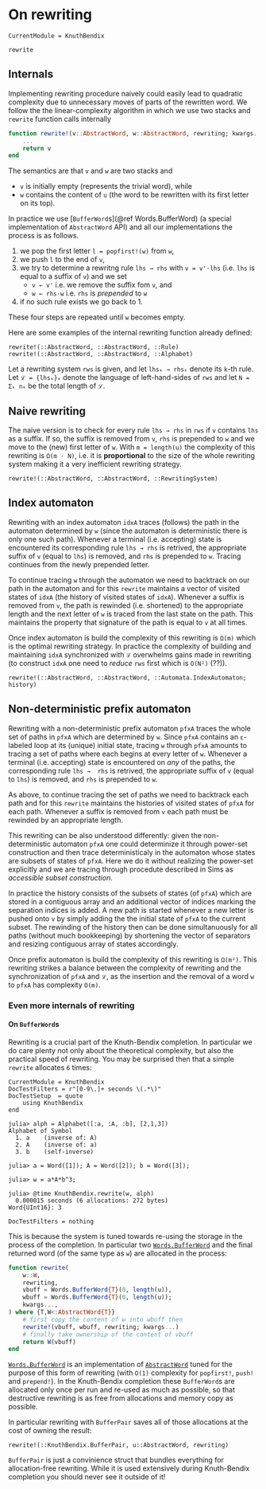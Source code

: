 # On rewriting

```@meta
CurrentModule = KnuthBendix
```

```@docs
rewrite
```

## Internals

Implementing rewriting procedure naively could easily lead to quadratic
complexity due to unnecessary moves of parts of the rewritten word.
We follow the the linear-complexity algorithm in which we use two stacks and
`rewrite` function calls internally

```julia
function rewrite!(v::AbstractWord, w::AbstractWord, rewriting; kwargs...)
    ...
    return v
end
```

The semantics are that `v` and `w` are two stacks and

* `v` is initially empty (represents the trivial word), while
* `w` contains the content of `u` (the word to be rewritten with its first
  letter on its top).

In practice we use [`BufferWord`s](@ref Words.BufferWord) (a special
implementation of `AbstractWord` API) and all our implementations the process
is as follows.

1. we pop the first letter `l = popfirst!(w)` from `w`,
2. we push `l` to the end of `v`,
3. we try to determine a rewritng rule `lhs → rhs` with `v = v'·lhs` (i.e.
   `lhs` is equal to a suffix of `v`) and we set
   * `v ← v'` i.e. we remove the suffix fom `v`, and
   * `w ← rhs·w` i.e. `rhs` is _prepended_ to `w`
4. if no such rule exists we go back to 1.

These four steps are repeated until `w` becomes empty.

Here are some examples of the internal rewriting function already defined:

```@docs
rewrite!(::AbstractWord, ::AbstractWord, ::Rule)
rewrite!(::AbstractWord, ::AbstractWord, ::Alphabet)
```

Let a rewriting system `rws` is given, and let `lhsₖ → rhsₖ` denote its `k`-th
rule. Let `ℒ = {lhsₖ}ₖ` denote the language of left-hand-sides of `rws` and let
`N = Σₖ nₖ` be the total length of `ℒ`.

## Naive rewriting

The naive version is to check for every rule `lhs → rhs` in `rws` if `v`
contains `lhs` as a suffix. If so, the suffix is removed from `v`, `rhs` is
prepended to `w` and we move to the (new) first letter of `w`.
With `m = length(u)` the complexity of this rewriting is `Ω(m · N)`, i.e. it is
**proportional** to the size of the whole rewriting system making it a very
inefficient rewriting strategy.

```@docs
rewrite!(::AbstractWord, ::AbstractWord, ::RewritingSystem)
```

## Index automaton

Rewriting with an index automaton `idxA` traces (follows) the path in the
automaton determined by `w` (since the automaton is deterministic there is only
one such path). Whenever a terminal (i.e. accepting) state is encountered its
corresponding rule `lhs → rhs` is retrived, the appropriate suffix of `v`
(equal to `lhs`) is removed, and `rhs` is prepended to `w`. Tracing continues
from the newly prepended letter.

To continue tracing `w` through the automaton we need to backtrack on our path
in the automaton and for this `rewrite` maintains a vector of visited states of
`idxA` (the history of visited states of `idxA`). Whenever a suffix is removed
from `v`, the path is rewinded (i.e. shortened) to the appropriate length and
the next letter of `w` is traced from the last state on the path. This maintains
the property that signature of the path is equal to `v` at all times.

Once index automaton is build the complexity of this rewriting is `Ω(m)` which
is the optimal rewriting strategy. In practice the complexity of building and
maintaining `idxA` synchronized with `ℒ` overwhelms gains made in rewriting
(to construct `idxA` one need to _reduce_ `rws` first which is `O(N²)` (??)).

```@docs
rewrite!(::AbstractWord, ::AbstractWord, ::Automata.IndexAutomaton; history)
```

## Non-deterministic prefix automaton

Rewriting with a non-deterministic prefix automaton `pfxA` traces the whole
set of paths in `pfxA` which are determined by `w`. Since `pfxA` contains an
`ε`-labeled loop at its (unique) initial state, tracing `w` through `pfxA`
amounts to tracing a set of paths where each begins at every letter of `w`.
Whenever a terminal (i.e. accepting) state is encountered on _any_ of the paths,
the corresponding rule `lhs →  rhs` is retrived, the appropriate suffix of `v`
(equal to `lhs`) is removed, and `rhs` is prepended to `w`.

As above, to continue tracing the set of paths we need to backtrack each path
and for this `rewrite` maintains the histories of visited states of `pfxA`
for each path. Whenever a suffix is removed from `v` each path must be
rewinded by an appropriate length.

This rewriting can be also understood differently: given the non-deterministic
automaton `pfxA` one could determinize it through power-set construction and
then trace deterministicaly in the automaton whose states are subsets of states
of `pfxA`. Here we do it without realizing the power-set explicitly and we are
tracing through procedute described in Sims as _accessible subset construction_.

In practice the history consists of the subsets of states (of `pfxA`) which are
stored in a contiguous array and an additional vector of indices marking the
separation indices is added. A new path is started whenever a new letter is
pushed onto `v` by simply adding the the initial state of `pfxA` to the current
subset. The rewinding of the history then can be done simultanuously for all
paths (without much bookkeeping) by shortening the vector of separators
and resizing contiguous array of states accordingly.

Once prefix automaton is build the complexity of this rewriting is `Ω(m²)`.
This rewriting strikes a balance between the complexity of rewriting and the
synchronization of `pfxA` and `ℒ`, as the insertion and the removal of a word
`w` to `pfxA` has complexity `O(m)`.

### Even more internals of rewriting

#### On `BufferWord`s

Rewriting is a crucial part of the Knuth-Bendix completion. In particular we
do care plenty not only about the theoretical complexity, but also the
practical speed of rewriting. You may be surprised then that a simple
`rewrite` allocates `6` times:

```@meta
CurrentModule = KnuthBendix
DocTestFilters = r"[0-9\.]+ seconds \(.*\)"
DocTestSetup  = quote
    using KnuthBendix
end
```

```jldoctest
julia> alph = Alphabet([:a, :A, :b], [2,1,3])
Alphabet of Symbol
  1. a    (inverse of: A)
  2. A    (inverse of: a)
  3. b    (self-inverse)

julia> a = Word([1]); A = Word([2]); b = Word([3]);

julia> w = a*A*b^3;

julia> @time KnuthBendix.rewrite(w, alph)
  0.000015 seconds (6 allocations: 272 bytes)
Word{UInt16}: 3

```

```@meta
DocTestFilters = nothing
```

This is because the system is tuned towards re-using the storage in the process
of the completion. In particular two [`Words.BufferWord`](@ref) and the final
returned word (of the same type as `w`) are allocated in the process:

```julia
function rewrite(
    w::W,
    rewriting,
    vbuff = Words.BufferWord{T}(0, length(u)),
    wbuff = Words.BufferWord{T}(0, length(u));
    kwargs...,
) where {T,W<:AbstractWord{T}}
    # first copy the content of w into wbuff then
    rewrite!(vbuff, wbuff, rewriting; kwargs...)
    # finally take ownership of the content of vbuff
    return W(vbuff)
end
```

[`Words.BufferWord`](@ref) is an implementation of [`AbstractWord`](@ref) tuned for the
purpose of this form of rewriting (with `O(1)` complexity for `popfirst!`,
`push!` and `prepend!`).
In the Knuth-Bendix completion these `BufferWord`s are allocated only once per
run and re-used as much as possible, so that destructive rewriting is as free
from allocations and memory copy as possible.

In particular rewriting with `BufferPair` saves all of those allocations at the
cost of owning the result:

```@docs
rewrite!(::KnuthBendix.BufferPair, u::AbstractWord, rewriting)
```

`BufferPair` is just a convinience struct that bundles everything for
allocation-free rewriting. While it is used extensively during Knuth-Bendix
completion you should never see it outside of it!
